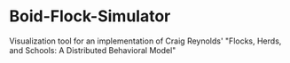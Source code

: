 # Boid-Flock-Simulator
Visualization tool for an implementation of Craig Reynolds' "Flocks, Herds, and Schools: A Distributed Behavioral Model"
